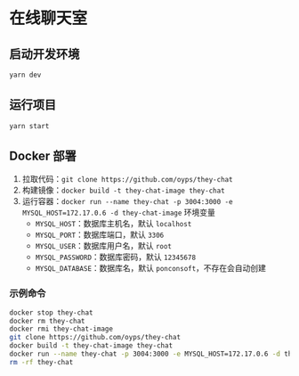 # 在线聊天室

## 启动开发环境

```bash
yarn dev
```

## 运行项目

```bash
yarn start
```

## Docker 部署

1. 拉取代码：`git clone https://github.com/oyps/they-chat`
2. 构建镜像：`docker build -t they-chat-image they-chat`
3. 运行容器：`docker run --name they-chat -p 3004:3000 -e MYSQL_HOST=172.17.0.6 -d they-chat-image`
    环境变量
    - `MYSQL_HOST`：数据库主机名，默认 `localhost`
    - `MYSQL_PORT`：数据库端口，默认 `3306`
    - `MYSQL_USER`：数据库用户名，默认 `root`
    - `MYSQL_PASSWORD`：数据库密码，默认 `12345678`
    - `MYSQL_DATABASE`：数据库名，默认 `ponconsoft`，不存在会自动创建

### 示例命令

```bash
docker stop they-chat
docker rm they-chat
docker rmi they-chat-image
git clone https://github.com/oyps/they-chat
docker build -t they-chat-image they-chat
docker run --name they-chat -p 3004:3000 -e MYSQL_HOST=172.17.0.6 -d they-chat-image
rm -rf they-chat
```